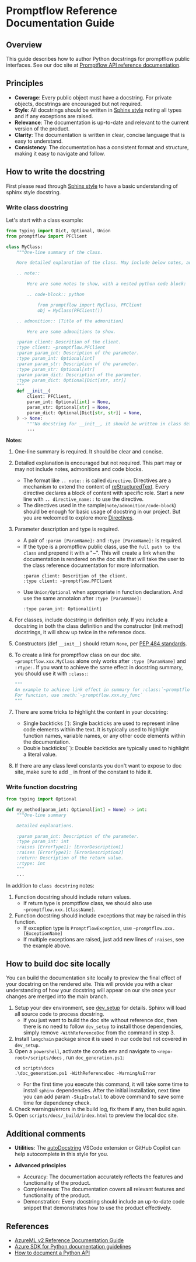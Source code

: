 # Promptflow Reference Documentation Guide

## Overview

This guide describes how to author Python docstrings for promptflow public interfaces. See our doc site at [Promptflow API reference documentation](https://microsoft.github.io/promptflow/reference/python-library-reference/promptflow.html).

## Principles

- **Coverage**: Every public object must have a docstring. For private objects, docstrings are encouraged but not required.
- **Style**: All docstrings should be written in [Sphinx style](https://sphinx-rtd-tutorial.readthedocs.io/en/latest/docstrings.html#the-sphinx-docstring-format) noting all types and if any exceptions are raised.
- **Relevance**: The documentation is up-to-date and relevant to the current version of the product.
- **Clarity**: The documentation is written in clear, concise language that is easy to understand.
- **Consistency**: The documentation has a consistent format and structure, making it easy to navigate and follow.


## How to write the docstring

First please read through [Sphinx style](https://sphinx-rtd-tutorial.readthedocs.io/en/latest/docstrings.html#the-sphinx-docstring-format) to have a basic understanding of sphinx style docstring.


### Write class docstring

Let's start with a class example:
```python
from typing import Dict, Optional, Union
from promptflow import PFClient

class MyClass:
    """One-line summary of the class.

    More detailed explanation of the class. May include below notes, admonitions, code blocks.

    .. note::

        Here are some notes to show, with a nested python code block:

        .. code-block:: python

            from promptflow import MyClass, PFClient
            obj = MyClass(PFClient())

    .. admonition:: [Title of the admonition]

        Here are some admonitions to show.

    :param client: Descrition of the client.
    :type client: ~promptflow.PFClient
    :param param_int: Description of the parameter.
    :type param_int: Optional[int]
    :param param_str: Description of the parameter.
    :type param_str: Optional[str]
    :param param_dict: Description of the parameter.
    :type param_dict: Optional[Dict[str, str]]
    """
    def __init__(
        client: PFClient,
        param_int: Optional[int] = None,
        param_str: Optional[str] = None,
        param_dict: Optional[Dict[str, str]] = None,
    ) -> None:
        """No docstring for __init__, it should be written in class definition above."""
        ...


```

**Notes**:

1. One-line summary is required. It should be clear and concise.
2. Detailed explanation is encouraged but not required. This part may or may not include notes, admonitions and code blocks.
    - The format like `.. note::` is called `directive`. Directives are a mechanism to extend the content of [reStructuredText](https://docutils.sourceforge.io/rst.html). Every directive declares a block of content with specific role. Start a new line with `.. directive_name::` to use the directive. 
    - The directives used in the sample(`note/admonition/code-block`) should be enough for basic usage of docstring in our project. But you are welcomed to explore more [Directives](https://www.sphinx-doc.org/en/master/usage/restructuredtext/directives.html#specific-admonitions).
3. Parameter description and type is required.
    - A pair of `:param [ParamName]:` and `:type [ParamName]:` is required.
    - If the type is a promptflow public class, use the `full path to the class` and prepend it with a "~". This will create a link when the documentation is rendered on the doc site that will take the user to the class reference documentation for more information.
        ```text
        :param client: Descrition of the client.
        :type client: ~promptflow.PFClient
        ```
    - Use `Union/Optional` when appropriate in function declaration. And use the same annotaion after `:type [ParamName]:`
        ```text
        :type param_int: Optional[int]
        ```
4. For classes, include docstring in definition only. If you include a docstring in both the class definition and the constructor (init method) docstrings, it will show up twice in the reference docs.
5. Constructors (def `__init__`) should return `None`, per [PEP 484 standards](https://peps.python.org/pep-0484/#the-meaning-of-annotations).
6. To create a link for promptflow class on our doc site. `~promptflow.xxx.MyClass` alone only works after `:type [ParamName]` and `:rtype:`. If you want to achieve the same effect in docstring summary, you should use it with `:class:`:
     ```python
     """
     An example to achieve link effect in summary for :class:`~promptflow.xxx.MyClass`
     For function, use :meth:`~promptflow.xxx.my_func`
     """
     ```

7. There are some tricks to highlight the content in your docstring:
    - Single backticks (`): Single backticks are used to represent inline code elements within the text. It is typically used to highlight function names, variable names, or any other code elements within the documentation.
    - Double backticks(``): Double backticks are typically used to highlight a literal value.

8. If there are any class level constants you don't want to expose to doc site, make sure to add `_` in front of the constant to hide it.

### Write function docstring

```python
from typing import Optional

def my_method(param_int: Optional[int] = None) -> int:
    """One-line summary

    Detailed explanations.

    :param param_int: Description of the parameter.
    :type param_int: int
    :raises [ErrorType1]: [ErrorDescription1]
    :raises [ErrorType2]: [ErrorDescription2]
    :return: Description of the return value.
    :rtype: int
    """
    ...
```

In addition to `class docstring` notes:

1. Function docstring should include return values.
    - If return type is promptflow class, we should also use `~promptflow.xxx.[ClassName]`.
2. Function docstring should include exceptions that may be raised in this function.
    - If exception type is `PromptflowException`, use `~promptflow.xxx.[ExceptionName]`
    - If multiple exceptions are raised, just add new lines of `:raises`, see the example above.


## How to build doc site locally

You can build the documentation site locally to preview the final effect of your docstring on the rendered site. This will provide you with a clear understanding of how your docstring will appear on our site once your changes are merged into the main branch.

1. Setup your dev environment, see [dev_setup](./dev_setup.md) for details. Sphinx will load all source code to process docstring.
    - If you just want to build the doc site without reference doc, then there is no need to follow `dev_setup` to install those dependencies, simply remove `-WithReferenceDoc` from the command in step 3.
2. Install `langchain` package since it is used in our code but not covered in `dev_setup`.
3. Open a `powershell`, activate the conda env and navigate to `<repo-root>/scripts/docs` , run `doc_generation.ps1`:
    ```pwsh
    cd scripts\docs
    .\doc_generation.ps1 -WithReferenceDoc -WarningAsError
    ```
    - For the first time you execute this command, it will take some time to install `sphinx` dependencies. After the initial installation, next time you can add param `-SkipInstall` to above command to save some time for dependency check.
4. Check warnings/errors in the build log, fix them if any, then build again.
5. Open `scripts/docs/_build/index.html` to preview the local doc site.

## Additional comments

- **Utilities**: The [autoDocstring](https://marketplace.visualstudio.com/items?itemName=njpwerner.autodocstring) VSCode extension or GitHub Copilot can help autocomplete in this style for you.

- **Advanced principles**
  - Accuracy: The documentation accurately reflects the features and functionality of the product.
  - Completeness: The documentation covers all relevant features and functionality of the product.
  - Demonstration: Every docstring should include an up-to-date code snippet that demonstrates how to use the product effectively.



## References

- [AzureML v2 Reference Documentation Guide](https://github.com/Azure/azure-sdk-for-python/blob/main/sdk/ml/azure-ai-ml/documentation_guidelines.md)
- [Azure SDK for Python documentation guidelines](https://azure.github.io/azure-sdk/python_documentation.html#docstrings)
- [How to document a Python API](https://review.learn.microsoft.com/en-us/help/onboard/admin/reference/python/documenting-api?branch=main)